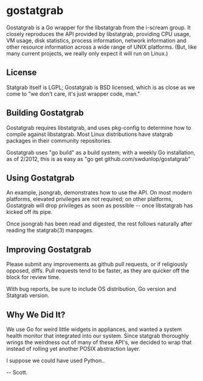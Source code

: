 gostatgrab
==========

Gostatgrab is a Go wrapper for the libstatgrab from the i-scream group.  It closely reproduces the API provided by libstatgrab, providing CPU usage, VM usage, disk statistics, process information, network information and other resource information across a wide range of UNIX platforms.  (But, like many current projects, we really only expect it will run on Linux.)

## License

Statgrab itself is LGPL; Gostatgrab is BSD licensed, which is as close as we come to "we don't care, it's just wrapper code, man."

## Building Gostatgrab

Gostatgrab requires libstatgrab, and uses pkg-config to determine how to compile against libstatgrab.  Most Linux distributions have statgrab packages in their community repositories.

Gostatgrab uses "go build" as a build system; with a weekly Go installation, as of 2/2012, this is as easy as "go get github.com/swdunlop/gostatgrab"

## Using Gostatgrab

An example, jsongrab, demonstrates how to use the API.  On most modern platforms, elevated privileges are not required; on other platforms, Gostatgrab will drop privileges as soon as possible -- once libstatgrab has kicked off its pipe.

Once jsongrab has been read and digested, the rest follows naturally after reading the statgrab(3) manpages.

## Improving Gostatgrab

Please submit any improvements as github pull requests, or if religiously opposed, diffs.  Pull requests tend to be faster, as they are quicker off the block for review time.

With bug reports, be sure to include OS distribution, Go version and Statgrab version.

## Why We Did It?

We use Go for weird little widgets in appliances, and wanted a system health monitor that integrated into our system.  Since statgrab thoroughly wrings the weirdness out of many of these API's, we decided to wrap that instead of rolling yet another POSIX abstraction layer.

I suppose we could have used Python..

-- Scott.
